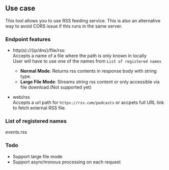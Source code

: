 ## Use case
This tool allows you to use RSS feeding service.
This is also an alternative way to avoid CORS issue if this runs in the same server.

### Endpoint features
- http(s)://{ip/dns}/file/rss: 
  <br>Accepts a name of a file where the path is only known in locally
  <br>User will have to use one of the names from `List of registered names`

  - **Normal Mode**: Returns rss contents in response body with string type.
  - **Large File Mode**: Streams string rss content or only accessible via file download.(Not supported yet)

- web/rss
  <br>Accepts a url path for `https://rss.com/podcasts` or accpets full URL link to fetch external RSS file.


### List of registered names

events.rss

### Todo
- Support large file mode
- Support asynchronous processing on each request